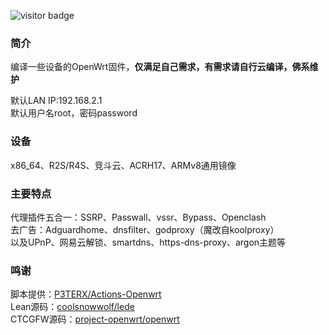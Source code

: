 ![visitor badge](https://visitor-badge.laobi.icu/badge?page_id=keyword&title=visitors)

### 简介
编译一些设备的OpenWrt固件，**仅满足自己需求，有需求请自行云编译，佛系维护**

默认LAN IP:192.168.2.1    
默认用户名root，密码password

### 设备
x86_64、R2S/R4S、竞斗云、ACRH17、ARMv8通用镜像

### 主要特点
代理插件五合一：SSRP、Passwall、vssr、Bypass、Openclash     
去广告：Adguardhome、dnsfilter、godproxy（魔改自koolproxy）    
以及UPnP、网易云解锁、smartdns、https-dns-proxy、argon主题等 

### 鸣谢
脚本提供：[P3TERX/Actions-Openwrt](https://github.com/P3TERX/Actions-OpenWrt)    
Lean源码：[coolsnowwolf/lede](https://github.com/coolsnowwolf/lede)    
CTCGFW源码：[project-openwrt/openwrt](https://github.com/project-openwrt/openwrt)
